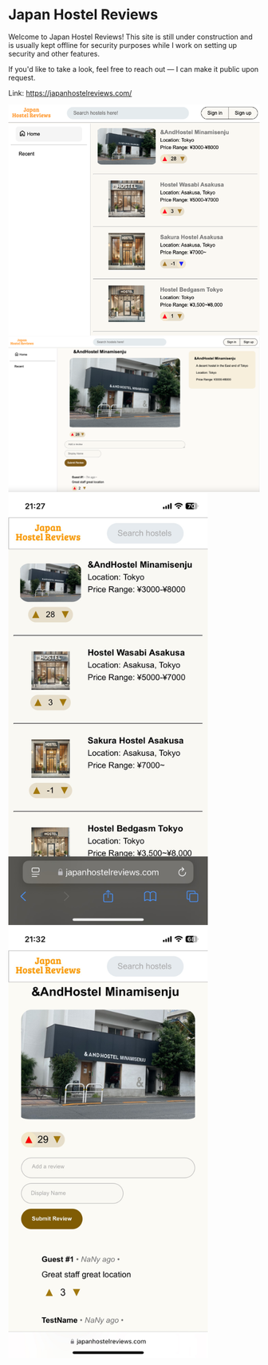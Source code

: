 
# Japan Hostel Reviews

Welcome to Japan Hostel Reviews! This site is still under construction and is usually kept offline for security purposes while I work on setting up security and other features.

If you'd like to take a look, feel free to reach out — I can make it public upon request.

Link: https://japanhostelreviews.com/

<img src="README-assets/demo-shot1.png" width="820"> <img src="README-assets/demo-shot2.png" width="1000">
<img src="README-assets/demo-shot3.png" width="400"> <img src="README-assets/demo-shot4.png" width="400">
